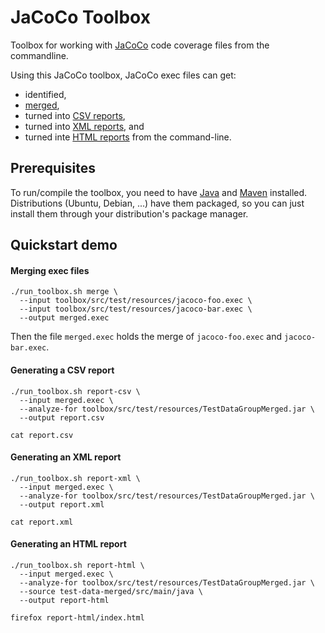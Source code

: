 JaCoCo Toolbox
==============

Toolbox for working with [JaCoCo](http://jacoco.org/jacoco/index.html) code
coverage files from the commandline.

Using this JaCoCo toolbox, JaCoCo exec files can get:
* identified,
* [merged](#merging-exec-files),
* turned into [CSV reports](#generating-a-csv-report),
* turned into [XML reports](#generating-a-csv-report), and
* turned inte [HTML reports](#generating-a-csv-report)
from the command-line.



Prerequisites
-------------

To run/compile the toolbox, you need to have
[Java](http://www.oracle.com/technetwork/java/index.html) and
[Maven](https://maven.apache.org/) installed. Distributions (Ubuntu,
Debian, ...) have them packaged, so you can just install them through your
distribution's package manager.



Quickstart demo
---------------

#### Merging exec files

```
./run_toolbox.sh merge \
  --input toolbox/src/test/resources/jacoco-foo.exec \
  --input toolbox/src/test/resources/jacoco-bar.exec \
  --output merged.exec
```

Then the file `merged.exec` holds the merge of `jacoco-foo.exec` and
`jacoco-bar.exec`.

#### Generating a CSV report

```
./run_toolbox.sh report-csv \
  --input merged.exec \
  --analyze-for toolbox/src/test/resources/TestDataGroupMerged.jar \
  --output report.csv

cat report.csv
```

#### Generating an XML report

```
./run_toolbox.sh report-xml \
  --input merged.exec \
  --analyze-for toolbox/src/test/resources/TestDataGroupMerged.jar \
  --output report.xml

cat report.xml
```

#### Generating an HTML report

```
./run_toolbox.sh report-html \
  --input merged.exec \
  --analyze-for toolbox/src/test/resources/TestDataGroupMerged.jar \
  --source test-data-merged/src/main/java \
  --output report-html

firefox report-html/index.html
```
